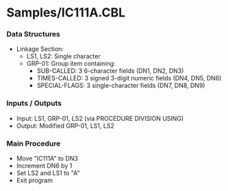 # Samples/IC111A.CBL

### Data Structures
- Linkage Section:
  - LS1, LS2: Single character
  - GRP-01: Group item containing:
    - SUB-CALLED: 3 6-character fields (DN1, DN2, DN3)
    - TIMES-CALLED: 3 signed 3-digit numeric fields (DN4, DN5, DN6)
    - SPECIAL-FLAGS: 3 single-character fields (DN7, DN8, DN9)

### Inputs / Outputs
- Input: LS1, GRP-01, LS2 (via PROCEDURE DIVISION USING)
- Output: Modified GRP-01, LS1, LS2

### Main Procedure
- Move "IC111A" to DN3
- Increment DN6 by 1
- Set LS2 and LS1 to "A"
- Exit program